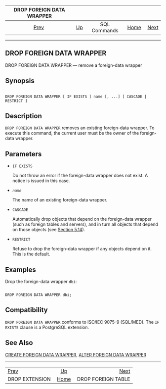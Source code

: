 <!--?xml version="1.0" encoding="UTF-8" standalone="no"?-->

|             DROP FOREIGN DATA WRAPPER            |                                        |              |                                                       |                                                         |
| :----------------------------------------------: | :------------------------------------- | :----------: | ----------------------------------------------------: | ------------------------------------------------------: |
| [Prev](sql-dropextension.html "DROP EXTENSION")  | [Up](sql-commands.html "SQL Commands") | SQL Commands | [Home](index.html "PostgreSQL 17devel Documentation") |  [Next](sql-dropforeigntable.html "DROP FOREIGN TABLE") |

***

## DROP FOREIGN DATA WRAPPER

DROP FOREIGN DATA WRAPPER — remove a foreign-data wrapper

## Synopsis

```

DROP FOREIGN DATA WRAPPER [ IF EXISTS ] name [, ...] [ CASCADE | RESTRICT ]
```

## Description

`DROP FOREIGN DATA WRAPPER` removes an existing foreign-data wrapper. To execute this command, the current user must be the owner of the foreign-data wrapper.

## Parameters

* `IF EXISTS`

    Do not throw an error if the foreign-data wrapper does not exist. A notice is issued in this case.

* *`name`*

    The name of an existing foreign-data wrapper.

* `CASCADE`

    Automatically drop objects that depend on the foreign-data wrapper (such as foreign tables and servers), and in turn all objects that depend on those objects (see [Section 5.14](ddl-depend.html "5.14. Dependency Tracking")).

* `RESTRICT`

    Refuse to drop the foreign-data wrapper if any objects depend on it. This is the default.

## Examples

Drop the foreign-data wrapper `dbi`:

```

DROP FOREIGN DATA WRAPPER dbi;
```

## Compatibility

`DROP FOREIGN DATA WRAPPER` conforms to ISO/IEC 9075-9 (SQL/MED). The `IF EXISTS` clause is a PostgreSQL extension.

## See Also

[CREATE FOREIGN DATA WRAPPER](sql-createforeigndatawrapper.html "CREATE FOREIGN DATA WRAPPER"), [ALTER FOREIGN DATA WRAPPER](sql-alterforeigndatawrapper.html "ALTER FOREIGN DATA WRAPPER")

***

|                                                  |                                                       |                                                         |
| :----------------------------------------------- | :---------------------------------------------------: | ------------------------------------------------------: |
| [Prev](sql-dropextension.html "DROP EXTENSION")  |         [Up](sql-commands.html "SQL Commands")        |  [Next](sql-dropforeigntable.html "DROP FOREIGN TABLE") |
| DROP EXTENSION                                   | [Home](index.html "PostgreSQL 17devel Documentation") |                                      DROP FOREIGN TABLE |

